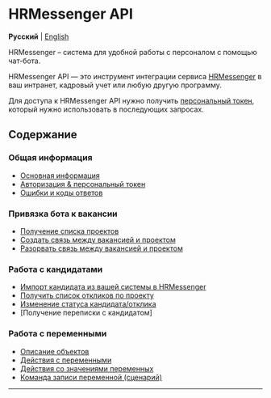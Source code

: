 # HRMessenger API

**Русский** | [English](en/README.md)

HRMessenger – система для удобной работы с персоналом с помощью чат-бота.

HRMessenger API — это инструмент интеграции сервиса [HRMessenger](https://hrmessenger.com) в ваш интранет, кадровый учет или любую другую программу.

Для доступа к HRMessenger API нужно получить [персональный токен](ru/personal_token.md), который нужно использовать в последующих запросах.

<a name="toc"></a>
## Содержание

<a name="general"></a>
### Общая информация
* [Основная информация](ru/general.md)
* [Авторизация & персональный токен](ru/personal_token.md)
* [Ошибки и коды ответов](ru/errors.md)

<a name="projects"></a>
### Привязка бота к вакансии
* [Получение списка проектов](ru/project_list.md)
* [Создать связь между вакансией и проектом](ru/project_bind.md)
* [Разорвать связь между вакансией и проектом](ru/project_unbind.md)

<a name="responses"></a>
### Работа с кандидатами
* [Импорт кандидата из вашей системы в HRMessenger](ru/respondent_import.md)
* [Получить список откликов по проекту](ru/project_responses.md)
* [Изменение статуса кандидата/отклика](ru/response_status.md)
* [Получение переписки с кандидатом]

<a name="variables"></a>

### Работа с переменными
* [Описание объектов](ru/variables/object_descriptions.md)
* [Действия с переменными](ru/variables/variable_endpoints.md)
* [Действия со значениями переменных](ru/variables/variable_values_endpoints.md)
* [Команда записи переменной (сценарий)](ru/variables/setvariable.md)

****
